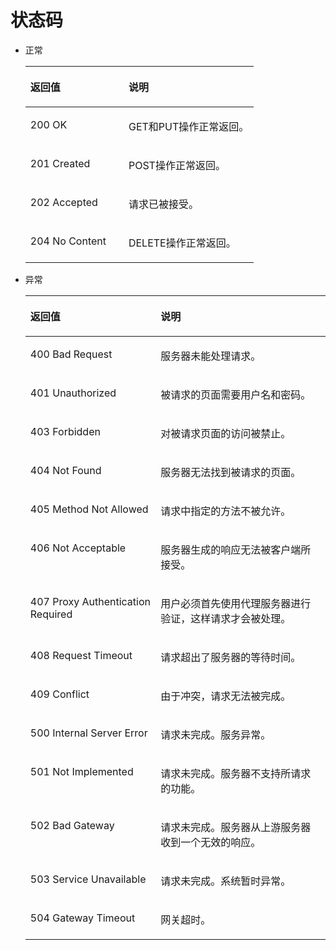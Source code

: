 # 状态码<a name="swr_02_0023"></a>

-   正常

    <a name="zh-cn_topic_0121643825_table5683702611201"></a>
    <table><thead align="left"><tr id="zh-cn_topic_0121643825_row5526436211201"><th class="cellrowborder" valign="top" width="43%" id="mcps1.1.3.1.1"><p id="zh-cn_topic_0121643825_p4722834111201"><a name="zh-cn_topic_0121643825_p4722834111201"></a><a name="zh-cn_topic_0121643825_p4722834111201"></a>返回值</p>
    </th>
    <th class="cellrowborder" valign="top" width="56.99999999999999%" id="mcps1.1.3.1.2"><p id="zh-cn_topic_0121643825_p29038811201"><a name="zh-cn_topic_0121643825_p29038811201"></a><a name="zh-cn_topic_0121643825_p29038811201"></a>说明</p>
    </th>
    </tr>
    </thead>
    <tbody><tr id="zh-cn_topic_0121643825_row2352145611201"><td class="cellrowborder" valign="top" width="43%" headers="mcps1.1.3.1.1 "><p id="zh-cn_topic_0121643825_p2618974411201"><a name="zh-cn_topic_0121643825_p2618974411201"></a><a name="zh-cn_topic_0121643825_p2618974411201"></a>200 OK</p>
    </td>
    <td class="cellrowborder" valign="top" width="56.99999999999999%" headers="mcps1.1.3.1.2 "><p id="zh-cn_topic_0121643825_p4099449211201"><a name="zh-cn_topic_0121643825_p4099449211201"></a><a name="zh-cn_topic_0121643825_p4099449211201"></a>GET和PUT操作正常返回。</p>
    </td>
    </tr>
    <tr id="zh-cn_topic_0121643825_row32930229141813"><td class="cellrowborder" valign="top" width="43%" headers="mcps1.1.3.1.1 "><p id="zh-cn_topic_0121643825_p21269405141813"><a name="zh-cn_topic_0121643825_p21269405141813"></a><a name="zh-cn_topic_0121643825_p21269405141813"></a>201 Created</p>
    </td>
    <td class="cellrowborder" valign="top" width="56.99999999999999%" headers="mcps1.1.3.1.2 "><p id="zh-cn_topic_0121643825_p45100219141813"><a name="zh-cn_topic_0121643825_p45100219141813"></a><a name="zh-cn_topic_0121643825_p45100219141813"></a>POST操作正常返回。</p>
    </td>
    </tr>
    <tr id="zh-cn_topic_0121643825_row56994265141816"><td class="cellrowborder" valign="top" width="43%" headers="mcps1.1.3.1.1 "><p id="zh-cn_topic_0121643825_p66526335141816"><a name="zh-cn_topic_0121643825_p66526335141816"></a><a name="zh-cn_topic_0121643825_p66526335141816"></a>202 Accepted</p>
    </td>
    <td class="cellrowborder" valign="top" width="56.99999999999999%" headers="mcps1.1.3.1.2 "><p id="zh-cn_topic_0121643825_p19924046141816"><a name="zh-cn_topic_0121643825_p19924046141816"></a><a name="zh-cn_topic_0121643825_p19924046141816"></a>请求已被接受。</p>
    </td>
    </tr>
    <tr id="zh-cn_topic_0121643825_row2685697142111"><td class="cellrowborder" valign="top" width="43%" headers="mcps1.1.3.1.1 "><p id="zh-cn_topic_0121643825_p57808873142111"><a name="zh-cn_topic_0121643825_p57808873142111"></a><a name="zh-cn_topic_0121643825_p57808873142111"></a>204 No Content</p>
    </td>
    <td class="cellrowborder" valign="top" width="56.99999999999999%" headers="mcps1.1.3.1.2 "><p id="zh-cn_topic_0121643825_p52007111142111"><a name="zh-cn_topic_0121643825_p52007111142111"></a><a name="zh-cn_topic_0121643825_p52007111142111"></a>DELETE操作正常返回。</p>
    </td>
    </tr>
    </tbody>
    </table>

-   异常

    <a name="zh-cn_topic_0121643825_table3221958111201"></a>
    <table><thead align="left"><tr id="zh-cn_topic_0121643825_row6491025211201"><th class="cellrowborder" valign="top" width="43.419999999999995%" id="mcps1.1.3.1.1"><p id="zh-cn_topic_0121643825_p2323902311201"><a name="zh-cn_topic_0121643825_p2323902311201"></a><a name="zh-cn_topic_0121643825_p2323902311201"></a>返回值</p>
    </th>
    <th class="cellrowborder" valign="top" width="56.58%" id="mcps1.1.3.1.2"><p id="zh-cn_topic_0121643825_p331274811201"><a name="zh-cn_topic_0121643825_p331274811201"></a><a name="zh-cn_topic_0121643825_p331274811201"></a>说明</p>
    </th>
    </tr>
    </thead>
    <tbody><tr id="zh-cn_topic_0121643825_row6700602511201"><td class="cellrowborder" valign="top" width="43.419999999999995%" headers="mcps1.1.3.1.1 "><p id="zh-cn_topic_0121643825_p5877892611201"><a name="zh-cn_topic_0121643825_p5877892611201"></a><a name="zh-cn_topic_0121643825_p5877892611201"></a>400 Bad Request</p>
    </td>
    <td class="cellrowborder" valign="top" width="56.58%" headers="mcps1.1.3.1.2 "><p id="zh-cn_topic_0121643825_p6347258011201"><a name="zh-cn_topic_0121643825_p6347258011201"></a><a name="zh-cn_topic_0121643825_p6347258011201"></a>服务器未能处理请求。</p>
    </td>
    </tr>
    <tr id="zh-cn_topic_0121643825_row3438231311201"><td class="cellrowborder" valign="top" width="43.419999999999995%" headers="mcps1.1.3.1.1 "><p id="zh-cn_topic_0121643825_p3350394611201"><a name="zh-cn_topic_0121643825_p3350394611201"></a><a name="zh-cn_topic_0121643825_p3350394611201"></a>401 Unauthorized</p>
    </td>
    <td class="cellrowborder" valign="top" width="56.58%" headers="mcps1.1.3.1.2 "><p id="zh-cn_topic_0121643825_p2946513711201"><a name="zh-cn_topic_0121643825_p2946513711201"></a><a name="zh-cn_topic_0121643825_p2946513711201"></a>被请求的页面需要用户名和密码。</p>
    </td>
    </tr>
    <tr id="zh-cn_topic_0121643825_row6385964111201"><td class="cellrowborder" valign="top" width="43.419999999999995%" headers="mcps1.1.3.1.1 "><p id="zh-cn_topic_0121643825_p524841711201"><a name="zh-cn_topic_0121643825_p524841711201"></a><a name="zh-cn_topic_0121643825_p524841711201"></a>403 Forbidden</p>
    </td>
    <td class="cellrowborder" valign="top" width="56.58%" headers="mcps1.1.3.1.2 "><p id="zh-cn_topic_0121643825_p2246860911201"><a name="zh-cn_topic_0121643825_p2246860911201"></a><a name="zh-cn_topic_0121643825_p2246860911201"></a>对被请求页面的访问被禁止。</p>
    </td>
    </tr>
    <tr id="zh-cn_topic_0121643825_row89089411201"><td class="cellrowborder" valign="top" width="43.419999999999995%" headers="mcps1.1.3.1.1 "><p id="zh-cn_topic_0121643825_p505359011201"><a name="zh-cn_topic_0121643825_p505359011201"></a><a name="zh-cn_topic_0121643825_p505359011201"></a>404 Not Found</p>
    </td>
    <td class="cellrowborder" valign="top" width="56.58%" headers="mcps1.1.3.1.2 "><p id="zh-cn_topic_0121643825_p668765911201"><a name="zh-cn_topic_0121643825_p668765911201"></a><a name="zh-cn_topic_0121643825_p668765911201"></a>服务器无法找到被请求的页面。</p>
    </td>
    </tr>
    <tr id="zh-cn_topic_0121643825_row6018893311201"><td class="cellrowborder" valign="top" width="43.419999999999995%" headers="mcps1.1.3.1.1 "><p id="zh-cn_topic_0121643825_p4346543211201"><a name="zh-cn_topic_0121643825_p4346543211201"></a><a name="zh-cn_topic_0121643825_p4346543211201"></a>405 Method Not Allowed</p>
    </td>
    <td class="cellrowborder" valign="top" width="56.58%" headers="mcps1.1.3.1.2 "><p id="zh-cn_topic_0121643825_p3103908311201"><a name="zh-cn_topic_0121643825_p3103908311201"></a><a name="zh-cn_topic_0121643825_p3103908311201"></a>请求中指定的方法不被允许。</p>
    </td>
    </tr>
    <tr id="zh-cn_topic_0121643825_row1091629211201"><td class="cellrowborder" valign="top" width="43.419999999999995%" headers="mcps1.1.3.1.1 "><p id="zh-cn_topic_0121643825_p1180444211201"><a name="zh-cn_topic_0121643825_p1180444211201"></a><a name="zh-cn_topic_0121643825_p1180444211201"></a>406 Not Acceptable</p>
    </td>
    <td class="cellrowborder" valign="top" width="56.58%" headers="mcps1.1.3.1.2 "><p id="zh-cn_topic_0121643825_p1663578211201"><a name="zh-cn_topic_0121643825_p1663578211201"></a><a name="zh-cn_topic_0121643825_p1663578211201"></a>服务器生成的响应无法被客户端所接受。</p>
    </td>
    </tr>
    <tr id="zh-cn_topic_0121643825_row1550431011201"><td class="cellrowborder" valign="top" width="43.419999999999995%" headers="mcps1.1.3.1.1 "><p id="zh-cn_topic_0121643825_p4788962711201"><a name="zh-cn_topic_0121643825_p4788962711201"></a><a name="zh-cn_topic_0121643825_p4788962711201"></a>407 Proxy Authentication Required</p>
    </td>
    <td class="cellrowborder" valign="top" width="56.58%" headers="mcps1.1.3.1.2 "><p id="zh-cn_topic_0121643825_p5385460111201"><a name="zh-cn_topic_0121643825_p5385460111201"></a><a name="zh-cn_topic_0121643825_p5385460111201"></a>用户必须首先使用代理服务器进行验证，这样请求才会被处理。</p>
    </td>
    </tr>
    <tr id="zh-cn_topic_0121643825_row1492936211201"><td class="cellrowborder" valign="top" width="43.419999999999995%" headers="mcps1.1.3.1.1 "><p id="zh-cn_topic_0121643825_p131881511201"><a name="zh-cn_topic_0121643825_p131881511201"></a><a name="zh-cn_topic_0121643825_p131881511201"></a>408 Request Timeout</p>
    </td>
    <td class="cellrowborder" valign="top" width="56.58%" headers="mcps1.1.3.1.2 "><p id="zh-cn_topic_0121643825_p3971520911201"><a name="zh-cn_topic_0121643825_p3971520911201"></a><a name="zh-cn_topic_0121643825_p3971520911201"></a>请求超出了服务器的等待时间。</p>
    </td>
    </tr>
    <tr id="zh-cn_topic_0121643825_row2189256411201"><td class="cellrowborder" valign="top" width="43.419999999999995%" headers="mcps1.1.3.1.1 "><p id="zh-cn_topic_0121643825_p2846725111201"><a name="zh-cn_topic_0121643825_p2846725111201"></a><a name="zh-cn_topic_0121643825_p2846725111201"></a>409 Conflict</p>
    </td>
    <td class="cellrowborder" valign="top" width="56.58%" headers="mcps1.1.3.1.2 "><p id="zh-cn_topic_0121643825_p2414601911201"><a name="zh-cn_topic_0121643825_p2414601911201"></a><a name="zh-cn_topic_0121643825_p2414601911201"></a>由于冲突，请求无法被完成。</p>
    </td>
    </tr>
    <tr id="zh-cn_topic_0121643825_row1598758511201"><td class="cellrowborder" valign="top" width="43.419999999999995%" headers="mcps1.1.3.1.1 "><p id="zh-cn_topic_0121643825_p1992599711201"><a name="zh-cn_topic_0121643825_p1992599711201"></a><a name="zh-cn_topic_0121643825_p1992599711201"></a>500 Internal Server Error</p>
    </td>
    <td class="cellrowborder" valign="top" width="56.58%" headers="mcps1.1.3.1.2 "><p id="zh-cn_topic_0121643825_p339302111201"><a name="zh-cn_topic_0121643825_p339302111201"></a><a name="zh-cn_topic_0121643825_p339302111201"></a>请求未完成。服务异常。</p>
    </td>
    </tr>
    <tr id="zh-cn_topic_0121643825_row3053719011201"><td class="cellrowborder" valign="top" width="43.419999999999995%" headers="mcps1.1.3.1.1 "><p id="zh-cn_topic_0121643825_p5759332011201"><a name="zh-cn_topic_0121643825_p5759332011201"></a><a name="zh-cn_topic_0121643825_p5759332011201"></a>501 Not Implemented</p>
    </td>
    <td class="cellrowborder" valign="top" width="56.58%" headers="mcps1.1.3.1.2 "><p id="zh-cn_topic_0121643825_p3454733011201"><a name="zh-cn_topic_0121643825_p3454733011201"></a><a name="zh-cn_topic_0121643825_p3454733011201"></a>请求未完成。服务器不支持所请求的功能。</p>
    </td>
    </tr>
    <tr id="zh-cn_topic_0121643825_row4249052011201"><td class="cellrowborder" valign="top" width="43.419999999999995%" headers="mcps1.1.3.1.1 "><p id="zh-cn_topic_0121643825_p1918010611201"><a name="zh-cn_topic_0121643825_p1918010611201"></a><a name="zh-cn_topic_0121643825_p1918010611201"></a>502 Bad Gateway</p>
    </td>
    <td class="cellrowborder" valign="top" width="56.58%" headers="mcps1.1.3.1.2 "><p id="zh-cn_topic_0121643825_p1008477711201"><a name="zh-cn_topic_0121643825_p1008477711201"></a><a name="zh-cn_topic_0121643825_p1008477711201"></a>请求未完成。服务器从上游服务器收到一个无效的响应。</p>
    </td>
    </tr>
    <tr id="zh-cn_topic_0121643825_row2365413211201"><td class="cellrowborder" valign="top" width="43.419999999999995%" headers="mcps1.1.3.1.1 "><p id="zh-cn_topic_0121643825_p3693657711201"><a name="zh-cn_topic_0121643825_p3693657711201"></a><a name="zh-cn_topic_0121643825_p3693657711201"></a>503 Service Unavailable</p>
    </td>
    <td class="cellrowborder" valign="top" width="56.58%" headers="mcps1.1.3.1.2 "><p id="zh-cn_topic_0121643825_p3907275011201"><a name="zh-cn_topic_0121643825_p3907275011201"></a><a name="zh-cn_topic_0121643825_p3907275011201"></a>请求未完成。系统暂时异常。</p>
    </td>
    </tr>
    <tr id="zh-cn_topic_0121643825_row1611043211201"><td class="cellrowborder" valign="top" width="43.419999999999995%" headers="mcps1.1.3.1.1 "><p id="zh-cn_topic_0121643825_p2987660911201"><a name="zh-cn_topic_0121643825_p2987660911201"></a><a name="zh-cn_topic_0121643825_p2987660911201"></a>504 Gateway Timeout</p>
    </td>
    <td class="cellrowborder" valign="top" width="56.58%" headers="mcps1.1.3.1.2 "><p id="zh-cn_topic_0121643825_p408623011201"><a name="zh-cn_topic_0121643825_p408623011201"></a><a name="zh-cn_topic_0121643825_p408623011201"></a>网关超时。</p>
    </td>
    </tr>
    </tbody>
    </table>


